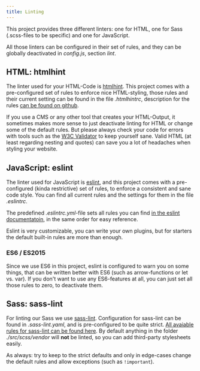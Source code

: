 ```yaml
---
title: Linting
---
```


This project provides three different linters: one for HTML, one for
Sass (.scss-files to be specific) and one for JavaScript.

All those linters can be configured in their set of rules, and they can
be globally deactivated in _config.js_, section _lint_.

## HTML: htmlhint

The linter used for your HTML-Code is [htmlhint](http://htmlhint.com).
This project comes with a pre-configured set of rules to enforce nice
HTML-styling, those rules and their current setting can be found in the
file _.htmlhintrc_, description for the rules
[can be found on github](https://github.com/yaniswang/HTMLHint/wiki/Rules).

If you use a CMS or any other tool that creates your HTML-Output, it
sometimes makes more sense to just deactivate linting for HTML or change
some of the default rules. But please always check your code for errors
with tools such as the [W3C Validator](https://validator.w3.org/) to
keep yourself sane. Valid HTML (at least regarding nesting and quotes)
can save you a lot of headaches when styling your website.

## JavaScript: eslint

The linter used for JavaScript is [eslint](http://eslint.org), and this
project comes with a pre-configured (kinda restrictive) set of rules, to
enforce a consistent and sane code style. You can find all current rules
and the settings for them in the file _.eslintrc_.

The predefined _.eslintrc.yml_-file sets all rules you can find
[in the eslint documentatoin](http://eslint.org/docs/rules/), in the
same order for easy reference.

Eslint is very customizable, you can write your own plugins, but for
starters the default built-in rules are more than enough.

### ES6 / ES2015

Since we use ES6 in this project, eslint is configured to warn you on
some things, that can be written better with ES6 (such as
arrow-functions or let vs. var). If you don't want to use any
ES6-features at all, you can just set all those rules to zero, to
deactivate them.

## Sass: sass-lint

For linting our Sass we use
[sass-lint](https://github.com/sasstools/sass-lint). Configuration for
sass-lint can be found in _.sass-lint.yaml_, and is pre-configured to be
quite strict.
[All avaiable rules for sass-lint can be found here](https://github.com/sasstools/sass-lint/tree/master/docs/rules).
By default anything in the folder _./src/scss/vendor_ will **not** be
linted, so you can add third-party stylesheets easily.

As always: try to keep to the strict defaults and only in edge-cases
change the default rules and allow exceptions (such as `!important`).
